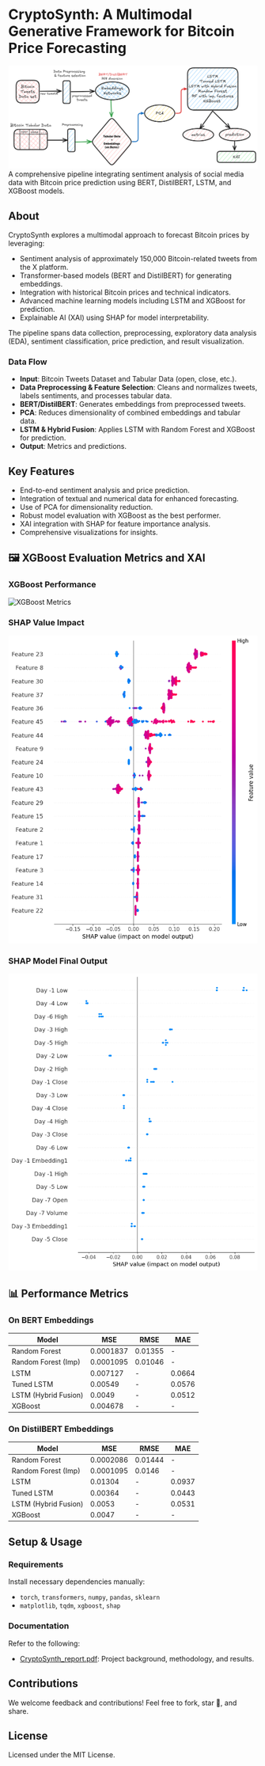 # CryptoSynth: A Multimodal Generative Framework for Bitcoin Price Forecasting

![Bitcoin Pipeline](architecture/bird-eye.png)
A comprehensive pipeline integrating sentiment analysis of social media data with Bitcoin price prediction using BERT, DistilBERT, LSTM, and XGBoost models.

## About

CryptoSynth explores a multimodal approach to forecast Bitcoin prices by leveraging:

- Sentiment analysis of approximately 150,000 Bitcoin-related tweets from the X platform.
- Transformer-based models (BERT and DistilBERT) for generating embeddings.
- Integration with historical Bitcoin prices and technical indicators.
- Advanced machine learning models including LSTM and XGBoost for prediction.
- Explainable AI (XAI) using SHAP for model interpretability.

The pipeline spans data collection, preprocessing, exploratory data analysis (EDA), sentiment classification, price prediction, and result visualization.

### Data Flow
- **Input**: Bitcoin Tweets Dataset and Tabular Data (open, close, etc.).
- **Data Preprocessing & Feature Selection**: Cleans and normalizes tweets, labels sentiments, and processes tabular data.
- **BERT/DistilBERT**: Generates embeddings from preprocessed tweets.
- **PCA**: Reduces dimensionality of combined embeddings and tabular data.
- **LSTM & Hybrid Fusion**: Applies LSTM with Random Forest and XGBoost for prediction.
- **Output**: Metrics and predictions.

## Key Features
- End-to-end sentiment analysis and price prediction.
- Integration of textual and numerical data for enhanced forecasting.
- Use of PCA for dimensionality reduction.
- Robust model evaluation with XGBoost as the best performer.
- XAI integration with SHAP for feature importance analysis.
- Comprehensive visualizations for insights.

## 🖼️ XGBoost Evaluation Metrics and XAI
### XGBoost Performance
![XGBoost Metrics](images/xgboost-metrics.png)

### SHAP Value Impact
![SHAP Value Impact](images/shap-1.png)

### SHAP Model Final Output
![SHAP Final Output](images/shap2.png)

## 📊 Performance Metrics

### On BERT Embeddings
| Model                | MSE      | RMSE    | MAE    |
|----------------------|----------|---------|--------|
| Random Forest        | 0.0001837| 0.01355 | -      |
| Random Forest (Imp)  | 0.0001095| 0.01046 | -      |
| LSTM                 | 0.007127 | -       | 0.0664 |
| Tuned LSTM           | 0.00549  | -       | 0.0576 |
| LSTM (Hybrid Fusion) | 0.0049   | -       | 0.0512 |
| XGBoost              | 0.004678 | -       | -      |

### On DistilBERT Embeddings
| Model                | MSE      | RMSE    | MAE    |
|----------------------|----------|---------|--------|
| Random Forest        | 0.0002086| 0.01444 | -      |
| Random Forest (Imp)  | 0.0001095| 0.0146  | -      |
| LSTM                 | 0.01304  | -       | 0.0937 |
| Tuned LSTM           | 0.00364  | -       | 0.0443 |
| LSTM (Hybrid Fusion) | 0.0053   | -       | 0.0531 |
| XGBoost              | 0.0047   | -       | -      |

## Setup & Usage
### Requirements
Install necessary dependencies manually:
- `torch`, `transformers`, `numpy`, `pandas`, `sklearn`
- `matplotlib`, `tqdm`, `xgboost`, `shap`

### Documentation
Refer to the following:
- [CryptoSynth_report.pdf](documentation/CryptoSynth_report.pdf): Project background, methodology, and results.


## Contributions
We welcome feedback and contributions! Feel free to fork, star 🌟, and share.

## License
Licensed under the MIT License.
